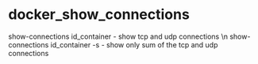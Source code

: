 # docker_show_connections
show-connections id_container - show tcp and udp connections \n
show-connections id_container -s - show only sum of the tcp and udp connections
